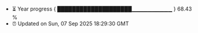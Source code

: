 - ⏳ Year progress { ████████████████████▁▁▁▁▁▁▁▁▁▁ } 68.43 %
- ⏰ Updated on Sun, 07 Sep 2025 18:29:30 GMT

